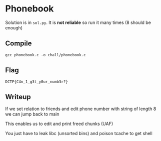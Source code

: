 # Phonebook

Solution is in `sol.py`. It is **not reliable** so run it many times (8 should be enough)

## Compile

`gcc phonebook.c -o chall/phonebook.c`

## Flag

`DCTF{C4n_1_g3t_y0ur_numb3r?}`

## Writeup

If we set relation to friends and edit phone number with string of length 8
we can jump back to main

This enables us to edit and print freed chunks (UAF)

You just have to leak libc (unsorted bins) and poison tcache to get shell
